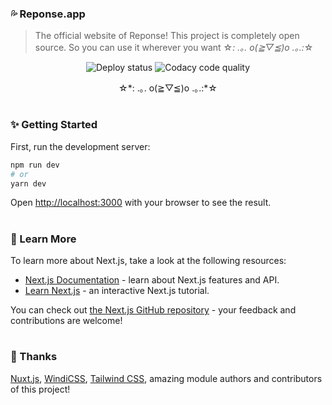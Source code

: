### 💦 Reponse.app
>  The official website of Reponse! 
>  This project is completely open source. So you can use it wherever you want ☆*: .｡. o(≧▽≦)o .｡.:*☆

<p align="center">
  <img src="https://api.netlify.com/api/v1/badges/ecb2429b-4839-4076-adef-4ce7d1190315/deploy-status" alt="Deploy status" />

  <img src="https://app.codacy.com/project/badge/Grade/aa195e605de14ddbbdf9b25aaa0f9512" alt="Codacy code quality" />
  <p align="center">☆*: .｡. o(≧▽≦)o .｡.:*☆</p>
</p>

#

### ✨ Getting Started

First, run the development server:

```bash
npm run dev
# or
yarn dev
```

Open [http://localhost:3000](http://localhost:3000) with your browser to see the result.

#

### 🎄 Learn More

To learn more about Next.js, take a look at the following resources:

-  [Next.js Documentation](https://nextjs.org/docs) - learn about Next.js features and API.
-  [Learn Next.js](https://nextjs.org/learn) - an interactive Next.js tutorial.

You can check out [the Next.js GitHub repository](https://github.com/vercel/next.js/) - your feedback and contributions are welcome!

#

### 🙏 Thanks

[Nuxt.js](https://nuxtjs.org), [WindiCSS](https://github.com/windicss/windicss), [Tailwind CSS](https://github.com/tailwindcss/tailwindcss), amazing module authors and contributors of this project!
